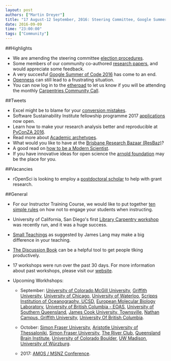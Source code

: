 ```yaml
---
layout: post
authors: ["Martin Dreyer"]
title: "17 August-12 September, 2016: Steering Committee, Google Summer of Code, rOpenSci, Small Teaching, Ten Simple rules."
date: 2016-09-09
time: "23:00:00"
tags: ["Community"]
---
```


##Highlights
* We are amending the steering committee [election procedures]({{site.baseurl}}/blog/2016/09/election-procedures.html).
* Some members of our community co-authored [research papers]({{site.baseurl}}/blog/2016/09/feedback-on-two-papers.html), and would appreciate some feedback.
* A very succesful [Google Summer of Code 2016]({{site.baseurl}}/blog/2016/09/gsoc.html) has come to an end.
* [Openness]({{site.baseurl}}/blog/2016/09/we-still-cant-have-nice-things.html) can still lead to a  frustrating situation.
* You can now log in to the [etherpad](http://pad.software-carpentry.org/community-call-2016-09-15) to let us know if you will be attending the monthly [Carpentries Community Call]({{page.baseurl}}/blog/2016/09/community-call.html).



##Tweets
*  Excel might be to blame for your [conversion mistakes](https://science.slashdot.org/story/16/08/23/2222258/20-of-scientific-papers-on-genes-contain-conversion-errors-caused-by-excel-says-report).
*  Software Sustainability Institute fellowship programme 2017 [applications](http://us7.campaign-archive2.com/?u=628ee3fc74b8ef3497e3a7b66&id=23b22be856&e=abcbfb99e7) now open.
*  Learn how to make your research analysis better and reproducible at [PyConZA 2016](https://za.pycon.org/).
*  Read more about [Academic archetypes](http://www.benlaken.com/blog/?id=27).
*  What would you like to have at the [Brisbane Research Bazaar (ResBaz)](https://docs.google.com/forms/d/e/1FAIpQLSdfMWcdJofgSIO7ph6KaxLd8kst0lq3Ifa1092ZEVgVHLnX_Q/viewform)?
*  A good read on [how to be a Modern Scientist](https://leanpub.com/modernscientist).
*  If you have innovative ideas for open science the [arnold foundation](http://www.arnoldfoundation.org/wp-content/uploads/ST-LOI-Open-Science-FINAL.pdf) may be the place for you.



##Vacancies
* rOpenSci is looking to employ a [postdoctoral scholar]({{site.baseurl}}/blog/2016/09/ropensci-postdoc.html) to help with grant research.

##General

* For our Instructor Training Course, we would like to put together [ten simple rules]({{site.baseurl}}/blog/2016/08/ten-ways-to-turn-off-learners.html) on how not to engage your students when instructing.
* University of California, San Diego's first [Library Carpentry workshop]({{site.baseurl}}/blog/2016/08/lc-at-ucsd.html) was recently run, and it was a huge success.
* [Small Teachings]({{site.baseurl}}/blog/2016/09/small-teaching.html) as suggested by James Lang may make a big difference in your teaching.
* [The Discussion Book]({{page.baseurl}}/blog/2016/09/discussion-book.html) can be a helpful tool to get people tlking productively.



* 17 workshops were run over the past 30 days. For more information about past workshops, please visit our [website]({{site.baseurl}}/workshops/past/). 
* Upcoming Workhshops:


  * September:
     [University of Colorado](https://mperignon.github.io/2016-09-08-anschutz/),[McGill University](https://computecanada.github.io/2016-09-08-mcgill/), [Griffith University](https://bio-swc-bne.github.io/2016-09-14-GriffithUni-Python/), [University of Chicago](https://jdblischak.github.io/2016-09-15-chicago/), [University of Waterloo](https://ppomorsk.github.io/2016-09-17-uwaterloo/), [Scripps Institution of Oceanography, UCSD](https://ucsdlib.github.io/2016-09-19-UCSD-SIO/),  [European Molecular Biology Laboratory](https://tobyhodges.github.io/2016-09-19-heidelberg/), [University of British Columbia - EOAS](https://douglatornell.github.io/2016-09-20-ubc/), [University of Southern Queensland](https://fgacenga.github.io/2016-09-26-usq/), [James Cook University, Townsville](https://jcu-eresearch.github.io/2016-09-27-SoftwareCarpentry-tsv/), [Nathan Campus, Griffith University](https://bio-swc-bne.github.io/2016-09-28-GriffithUni-R/),  [University Of British Columbia](https://computecanada.github.io/2016-09-29-ubc/).

  * October:
    [Simon Fraser University](https://computecanada.github.io/2016-10-03-sfu/), [Aristotle University of Thessaloniki](https://fpsom.github.io/2016-10-04-skg-carpenters/), [Simon Fraser University](http://bgran.de/2016-10-05-SFU/), [The River Club](https://ctpug.github.io/2016-10-05-riverclub/), [Queensland Brain Institute](https://bio-swc-bne.github.io/2016-10-06-QBI/), [University of Colorado Boulder](https://sarahpapich.github.io/2016-10-11-sc/), [UW Madison](https://uw-madison-aci.github.io/2016-10-24-ttt-uwmadison/), [University of Würzburg](https://konrad.github.io/2016-10-26-Wuerzburg/).
  
  * 2017:
  	[AMOS / MSNZ Conference](https://damienirving.github.io/2017-02-05-amos/).
